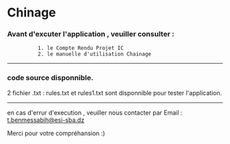 # Chinage

### Avant d'excuter l'application , veuiller consulter :
              1. le Compte Rendu Projet IC   
              2. le manuelle d'utilisation Chainage
--------------------------------------------------------------------------------------------------------
### code source disponnible.
2 fichier .txt : rules.txt et rules1.txt sont disponnible pour tester l'application.

--------------------------------------------------------------------------------------------------------
en cas d'errur d'execution , veuiller nous contacter par Email :
                            t.benmessabih@esi-sba.dz
                            

Merci pour votre compréhansion :)
